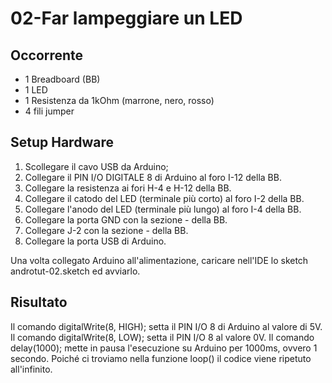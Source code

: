 02-Far lampeggiare un LED
=====

Occorrente
-----

- 1 Breadboard (BB)
- 1 LED
- 1 Resistenza da 1kOhm (marrone, nero, rosso)
- 4 fili jumper

Setup Hardware
-----

1. Scollegare il cavo USB da Arduino;
2. Collegare il PIN I/O DIGITALE 8 di Arduino al foro I-12 della BB.
3. Collegare la resistenza ai fori H-4 e H-12 della BB.
4. Collegare il catodo del LED (terminale più corto) al foro I-2 della BB.
5. Collegare l'anodo del LED (terminale più lungo) al foro I-4 della BB.
7. Collegare la porta GND con la sezione - della BB.
8. Collegare J-2 con la sezione - della BB.
9. Collegare la porta USB di Arduino.

Una volta collegato Arduino all'alimentazione, caricare nell'IDE lo sketch
androtut-02.sketch ed avviarlo.

Risultato
----

Il comando digitalWrite(8, HIGH); setta il PIN I/O 8 di Arduino al valore di
5V. Il comando digitalWrite(8, LOW); setta il PIN I/O 8 al valore 0V.
Il comando delay(1000); mette in pausa l'esecuzione su Arduino per 1000ms,
ovvero 1 secondo. Poiché ci troviamo nella funzione loop() il codice viene
ripetuto all'infinito.
